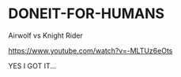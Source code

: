 # DONEIT-FOR-HUMANS

Airwolf vs Knight Rider

https://www.youtube.com/watch?v=-MLTUz6eOts

YES I GOT IT...
